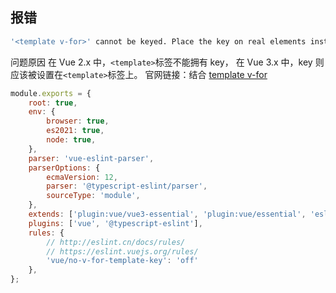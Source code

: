 ## 报错
```bash
'<template v-for>' cannot be keyed. Place the key on real elements instead.
```

问题原因
在 Vue 2.x 中，`<template>`标签不能拥有 key，
在 Vue 3.x 中，key 则应该被设置在`<template>`标签上。 官网链接：结合 
[template v-for](https://cn.vuejs.org/guide/essentials/list.html)

```js
module.exports = {
	root: true,
	env: {
		browser: true,
		es2021: true,
		node: true,
	},
	parser: 'vue-eslint-parser',
	parserOptions: {
		ecmaVersion: 12,
		parser: '@typescript-eslint/parser',
		sourceType: 'module',
	},
	extends: ['plugin:vue/vue3-essential', 'plugin:vue/essential', 'eslint:recommended'],
	plugins: ['vue', '@typescript-eslint'],
	rules: {
		// http://eslint.cn/docs/rules/
		// https://eslint.vuejs.org/rules/
		'vue/no-v-for-template-key': 'off'
	},
};
```